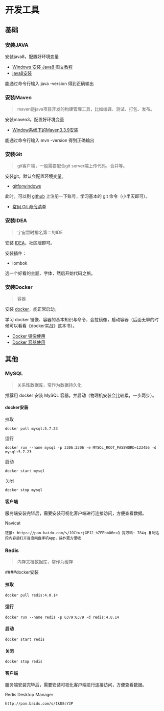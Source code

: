 # 开发工具

## 基础

### 安装JAVA

安装java8，配置好环境变量

- [Windows 安装 Java8 图文教程](https://www.jianshu.com/p/1d834fcf5c44)
- [java8安装](https://blog.csdn.net/weixin_39808420/article/details/90339528)

能通过命令行输入 java -version 得到正确输出

### 安装Maven

> maven是java项目开发的构建管理工具，比如编译、测试、打包、发布。

安装maven3，配置好环境变量

- [Window系统下的Maven3.3.9安装](https://www.pianshen.com/article/86373166/)

能通过命令行输入 mvn -version 得到正确输出

### 安装Git

> git客户端，一般需要配合git server端上传代码、合并等。

安装git，默认会配置环境变量。

- [gitforwindows](https://gitforwindows.org/)

此时，可以到 [github](https://github.com/) 上注册一下账号，学习基本的 git 命令（小半天即可）。

- [常用 Git 命令清单](https://www.ruanyifeng.com/blog/2015/12/git-cheat-sheet.html)

### 安装IDEA

> 宇宙暂时排名第二的IDE

安装 [IDEA](https://www.jetbrains.com/idea/download/#section=windows)，社区版即可。

安装插件：

- lombok

选一个好看的主题、字体，然后开始代码之旅。 

### 安装Docker

> 容器

安装 [docker](https://www.docker.com/products/docker-desktop)，能正常启动。

学习 docker 镜像、容器的基本知识与命令，会拉镜像，启动容器（后面无聊的时候可以看看《docker实战》这本书）。

- [Docker 镜像使用](https://www.runoob.com/docker/docker-image-usage.html)
- [Docker 容器使用](https://www.runoob.com/docker/docker-container-usage.html)

## 其他

### MySQL

> 关系性数据库，常作为数据持久化

推荐用 docker 安装 MySQL 容器，并启动（物理机安装会比较累，一步两步）。

#### docker安装

拉取

```shell
docker pull mysql:5.7.23
```

运行

```shell
docker run --name mysql -p 3306:3306 -e MYSQL_ROOT_PASSWORD=123456 -d mysql:5.7.23
```

启动

```shell
docker start mysql
```

关闭

```shell
docker stop mysql
```

#### 客户端

服务端安装完毕后，需要安装可视化客户端进行连接访问，方便查看数据。

Navicat

```
链接: https://pan.baidu.com/s/1OCturjGPJ2_hZFEbbO6nsQ 提取码: 784q 复制这段内容后打开百度网盘手机App，操作更方便哦
```

### Redis

> 内存文档数据库，常作为缓存

####docker安装

#### 拉取

```shell
docker pull redis:4.0.14
```

#### 运行

```shell
docker run --name redis -p 6379:6379 -d redis:4.0.14
```

#### 启动

```shell
docker start redis
```

#### 关闭

```shell
docker stop redis
```

#### 客户端

服务端安装完毕后，需要安装可视化客户端进行连接访问，方便查看数据。

Redis Desktop Manager

```
http://pan.baidu.com/s/1kU8sY3P
```

